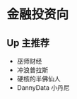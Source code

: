 <!--
 * @Description: This file is made for
 * @Date: 2020-02-21 19:33:22
 * @LastEditTime: 2020-03-08 19:06:45
 * @Author: LeongD
 * @LastEditors: LeongD
 -->

# 金融投资向

## Up 主推荐

- 巫师财经
- 冲浪普拉斯
- 硬核的半佛仙人
- DannyData 小丹尼
